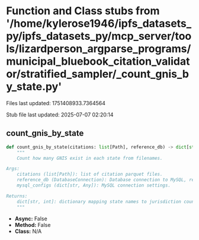 # Function and Class stubs from '/home/kylerose1946/ipfs_datasets_py/ipfs_datasets_py/mcp_server/tools/lizardperson_argparse_programs/municipal_bluebook_citation_validator/stratified_sampler/_count_gnis_by_state.py'

Files last updated: 1751408933.7364564

Stub file last updated: 2025-07-07 02:20:14

## count_gnis_by_state

```python
def count_gnis_by_state(citations: list[Path], reference_db) -> dict[str, int]:
    """
    Count how many GNIS exist in each state from filenames.

Args:
    citations (list[Path]): list of citation parquet files.
    reference_db (DatabaseConnection): Database connection to MySQL, reference database.
    mysql_configs (dict[str, Any]): MySQL connection settings.

Returns:
    dict[str, int]: dictionary mapping state names to jurisdiction counts.
    """
```
* **Async:** False
* **Method:** False
* **Class:** N/A

